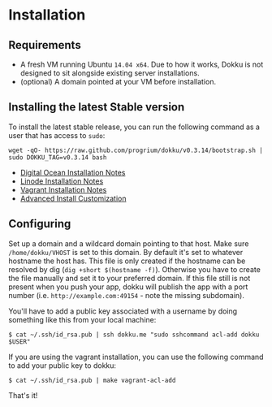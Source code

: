 # Installation

## Requirements

- A fresh VM running Ubuntu `14.04 x64`. Due to how it works, Dokku is not designed to sit alongside existing server installations.
- (optional) A domain pointed at your VM before installation.

## Installing the latest Stable version

To install the latest stable release, you can run the following command as a user that has access to `sudo`:

```shell
wget -qO- https://raw.github.com/progrium/dokku/v0.3.14/bootstrap.sh | sudo DOKKU_TAG=v0.3.14 bash
```

- [Digital Ocean Installation Notes](http://progrium.viewdocs.io/dokku/getting-started/install/digital-ocean)
- [Linode Installation Notes](http://progrium.viewdocs.io/dokku/getting-started/install/linode)
- [Vagrant Installation Notes](http://progrium.viewdocs.io/dokku/getting-started/install/vagrant)
- [Advanced Install Customization](http://progrium.viewdocs.io/dokku/getting-started/install/advanced)

## Configuring

Set up a domain and a wildcard domain pointing to that host. Make sure `/home/dokku/VHOST` is set to this domain. By default it's set to whatever hostname the host has. This file is only created if the hostname can be resolved by dig (`dig +short $(hostname -f)`). Otherwise you have to create the file manually and set it to your preferred domain. If this file still is not present when you push your app, dokku will publish the app with a port number (i.e. `http://example.com:49154` - note the missing subdomain).

You'll have to add a public key associated with a username by doing something like this from your local machine:

    $ cat ~/.ssh/id_rsa.pub | ssh dokku.me "sudo sshcommand acl-add dokku $USER"

If you are using the vagrant installation, you can use the following command to add your public key to dokku:

    $ cat ~/.ssh/id_rsa.pub | make vagrant-acl-add

That's it!
